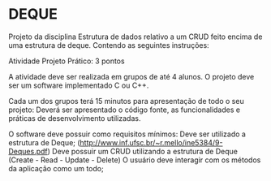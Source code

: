 # DEQUE
Projeto da disciplina Estrutura de dados relativo a um CRUD feito encima de uma estrutura de deque. Contendo as seguintes instruções:

Atividade Projeto Prático: 3 pontos

A atividade deve ser realizada em grupos de até 4 alunos. O projeto deve ser um software implementado C ou C++.

Cada um dos grupos terá 15 minutos para apresentação de todo o seu projeto:
Deverá ser apresentado o código fonte, as funcionalidades e práticas de desenvolvimento utilizadas.

O software deve possuir como requisitos mínimos:
Deve ser utilizado a estrutura de Deque; (http://www.inf.ufsc.br/~r.mello/ine5384/9-Deques.pdf)
Deve possuir um CRUD utilizando a estrutura de Deque (Create - Read - Update - Delete)
O usuário deve interagir com os métodos da aplicação como um todo;



